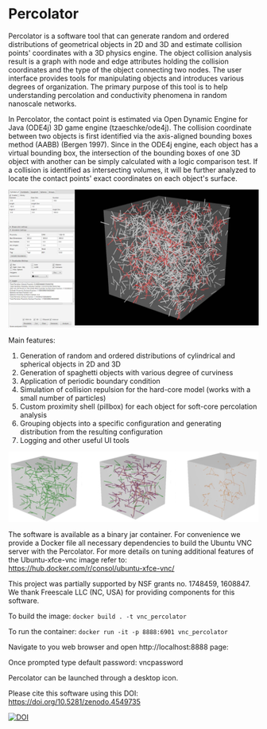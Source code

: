 # Percolator
Percolator is a software tool that can generate random and ordered distributions of geometrical objects in 2D and 3D and estimate collision points' coordinates with a 3D physics engine. The object collision analysis result is a graph with node and edge attributes holding the collision coordinates and the type of the object connecting two nodes.  The user interface provides tools for manipulating objects and introduces various degrees of organization. The primary purpose of this tool is to help understanding percolation and conductivity phenomena in random nanoscale networks.

In Percolator, the contact point is estimated via Open Dynamic Engine for Java (ODE4j) 3D game engine (tzaeschke/ode4j). The collision coordinate between two objects is first identified via the axis-aligned bounding boxes method (AABB) (Bergen 1997). Since in the ODE4j engine, each object has a virtual bounding box, the intersection of the bounding boxes of one 3D object with another can be simply calculated with a logic comparison test. If a collision is identified as intersecting volumes, it will be further analyzed to locate the contact points' exact coordinates on each object's surface.

![alt text](https://github.com/nfrik/Percolator/blob/main/img/UI-example.jpg?raw=true)

Main features:
1. Generation of random and ordered distributions of cylindrical and spherical objects in 2D and 3D
2. Generation of spaghetti objects with various degree of curviness
3. Application of periodic boundary condition
4. Simulation of collision repulsion for the hard-core model (works with a small number of particles)
5. Custom proximity shell (pillbox) for each object for soft-core percolation analysis
6. Grouping objects into a specific configuration and generating distribution from the resulting configuration
7. Logging and other useful UI tools

![alt text](https://github.com/nfrik/Percolator/blob/main/img/Connectivity.jpg?raw=true)


The software is available as a binary jar container. For convenience we provide a Docker file all necessary dependencies to build the Ubuntu VNC server with the Percolator. For more details on tuning additional features of the Ubuntu-xfce-vnc image refer to: https://hub.docker.com/r/consol/ubuntu-xfce-vnc/

This project was partially supported by NSF grants no. 1748459, 1608847. We thank Freescale LLC (NC, USA) for providing components for this software.

To build the image:
```docker build . -t vnc_percolator```

To run the container:
```docker run -it -p 8888:6901 vnc_percolator```

Navigate to you web browser and open http://localhost:8888 page:

Once prompted type default password: vncpassword

Percolator can be launched through a desktop icon.


Please cite this software using this DOI: https://doi.org/10.5281/zenodo.4549735

[![DOI](https://zenodo.org/badge/339210670.svg)](https://zenodo.org/badge/latestdoi/339210670)
